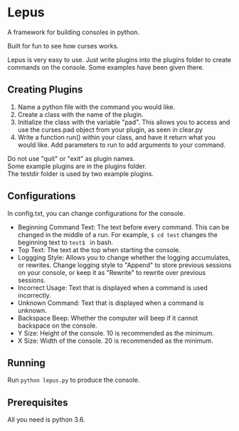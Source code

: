 # Lepus

A framework for building consoles in python.

Built for fun to see how curses works.

Lepus is very easy to use. Just write plugins into the plugins folder to create commands on the console. Some examples have been given there.

## Creating Plugins

1. Name a python file with the command you would like.
2. Create a class with the name of the plugin.
3. Initialize the class with the variable "pad". This allows you to access and use the curses.pad object from your plugin, as seen in clear.py
4. Write a function run() within your class, and have it return what you would like. Add parameters to run to add arguments to your command.

Do not use "quit" or "exit" as plugin names.  
Some example plugins are in the plugins folder.  
The testdir folder is used by two example plugins.  

## Configurations

In config.txt, you can change configurations for the console.
* Beginning Command Text: The text before every command. This can be changed in the middle of a run. For example, `$ cd test` changes the beginning text to `test$ ` in bash.
* Top Text: The text at the top when starting the console.
* Loggging Style: Allows you to change whether the logging accumulates, or rewrites. Change logging style to "Append" to store previous sessions on your console, or keep it as "Rewrite" to rewrite over previous sessions.
* Incorrect Usage: Text that is displayed when a command is used incorrectly.
* Unknown Command: Text that is displayed when a command is unknown.
* Backspace Beep: Whether the computer will beep if it cannot backspace on the console.
* Y Size: Height of the console. 10 is recommended as the minimum.
* X Size: Width of the console. 20 is recommended as the minimum.

## Running

Run `python lepus.py` to produce the console.

## Prerequisites

All you need is python 3.6.
